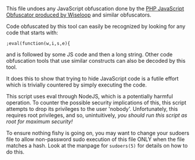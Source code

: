 This file undoes any JavaScript obfuscation done by the [PHP JavaScript
Obfuscator produced by
Wiseloop](http://www.wiseloop.com/product/php-javascript-obfuscator) and
similar obfuscators.

Code obfuscated by this tool can easily be recognized by looking for any code
that starts with:

    ;eval(function(w,i,s,e){

and is followed by some JS code and then a long string. Other code obfuscation
tools that use similar constructs can also be decoded by this tool.

It does this to show that trying to hide JavaScript code is a futile effort
which is trivially countered by simply executing the code.

This script uses eval through NodeJS, which is a potentially harmful operation.
To counter the possible security implications of this, this script attempts to
drop its privileges to the user 'nobody'. Unfortunately, this requires root
privileges, and so, unintuitively, *you should run this script as root for
maximum security!*

To ensure nothing fishy is going on, you may want to change your sudoers file
to allow non-password sudo execution of this file ONLY when the file matches a
hash. Look at the manpage for `sudoers(5)` for details on how to do this.
